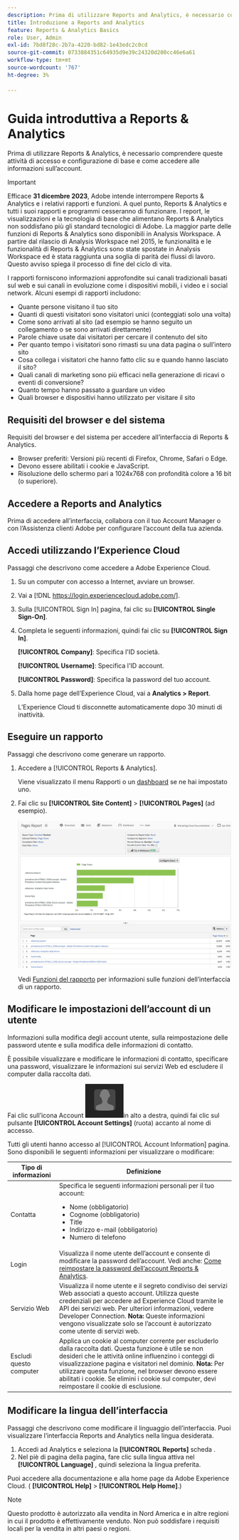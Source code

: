 ```yaml
---
description: Prima di utilizzare Reports and Analytics, è necessario comprendere le attività di accesso e configurazione di base e le modalità di accesso alle informazioni sull’account.
title: Introduzione a Reports and Analytics
feature: Reports & Analytics Basics
role: User, Admin
exl-id: 7bd8f28c-2b7a-4220-bd82-1e43edc2c0cd
source-git-commit: 0733884351c64935d9e39c24320d200cc46e6a61
workflow-type: tm+mt
source-wordcount: '767'
ht-degree: 3%

---
```


# Guida introduttiva a Reports &amp; Analytics

Prima di utilizzare Reports &amp; Analytics, è necessario comprendere queste attività di accesso e configurazione di base e come accedere alle informazioni sull’account.

>[!IMPORTANT]
>Efficace **31 dicembre 2023**, Adobe intende interrompere Reports &amp; Analytics e i relativi rapporti e funzioni. A quel punto, Reports &amp; Analytics e tutti i suoi rapporti e programmi cesseranno di funzionare. I report, le visualizzazioni e la tecnologia di base che alimentano Reports &amp; Analytics non soddisfano più gli standard tecnologici di Adobe. La maggior parte delle funzioni di Reports &amp; Analytics sono disponibili in Analysis Workspace. A partire dal rilascio di Analysis Workspace nel 2015, le funzionalità e le funzionalità di Reports &amp; Analytics sono state spostate in Analysis Workspace ed è stata raggiunta una soglia di parità dei flussi di lavoro. Questo avviso spiega il processo di fine del ciclo di vita.

I rapporti forniscono informazioni approfondite sui canali tradizionali basati sul web e sui canali in evoluzione come i dispositivi mobili, i video e i social network. Alcuni esempi di rapporti includono:

* Quante persone visitano il tuo sito
* Quanti di questi visitatori sono visitatori unici (conteggiati solo una volta)
* Come sono arrivati al sito (ad esempio se hanno seguito un collegamento o se sono arrivati direttamente)
* Parole chiave usate dai visitatori per cercare il contenuto del sito
* Per quanto tempo i visitatori sono rimasti su una data pagina o sull’intero sito
* Cosa collega i visitatori che hanno fatto clic su e quando hanno lasciato il sito?
* Quali canali di marketing sono più efficaci nella generazione di ricavi o eventi di conversione?
* Quanto tempo hanno passato a guardare un video
* Quali browser e dispositivi hanno utilizzato per visitare il sito

## Requisiti del browser e del sistema

Requisiti del browser e del sistema per accedere all’interfaccia di Reports &amp; Analytics.

* Browser preferiti: Versioni più recenti di Firefox, Chrome, Safari o Edge.
* Devono essere abilitati i cookie e JavaScript.
* Risoluzione dello schermo pari a 1024x768 con profondità colore a 16 bit (o superiore).

## Accedere a Reports and Analytics

Prima di accedere all’interfaccia, collabora con il tuo Account Manager o con l’Assistenza clienti Adobe per configurare l’account della tua azienda.

## Accedi utilizzando l’Experience Cloud

Passaggi che descrivono come accedere a Adobe Experience Cloud.

1. Su un computer con accesso a Internet, avviare un browser.
1. Vai a [!DNL https://login.experiencecloud.adobe.com/].
1. Sulla [!UICONTROL Sign In] pagina, fai clic su **[!UICONTROL Single Sign-On]**.
1. Completa le seguenti informazioni, quindi fai clic su **[!UICONTROL Sign In]**.

   **[!UICONTROL Company]**: Specifica l&#39;ID società.

   **[!UICONTROL Username]**: Specifica l&#39;ID account.

   **[!UICONTROL Password]**: Specifica la password del tuo account.
1. Dalla home page dell’Experience Cloud, vai a **Analytics > Report**.

   L’Experience Cloud ti disconnette automaticamente dopo 30 minuti di inattività.

## Eseguire un rapporto

Passaggi che descrivono come generare un rapporto.

1. Accedere a [!UICONTROL Reports & Analytics].

   Viene visualizzato il menu Rapporti o un [dashboard](/help/analyze/reports-analytics/dashboard.md) se ne hai impostato uno.

1. Fai clic su **[!UICONTROL Site Content]** > **[!UICONTROL Pages]** (ad esempio).

   ![](assets/pages_report.png)

   Vedi [Funzioni del rapporto](/help/analyze/reports-analytics/overview/report-overview.md) per informazioni sulle funzioni dell’interfaccia di un rapporto.

## Modificare le impostazioni dell’account di un utente

Informazioni sulla modifica degli account utente, sulla reimpostazione delle password utente e sulla modifica delle informazioni di contatto.

È possibile visualizzare e modificare le informazioni di contatto, specificare una password, visualizzare le informazioni sui servizi Web ed escludere il computer dalla raccolta dati.

Fai clic sull’icona Account ![](assets/account.png)in alto a destra, quindi fai clic sul pulsante **[!UICONTROL Account Settings]** (ruota) accanto al nome di accesso.

Tutti gli utenti hanno accesso al [!UICONTROL Account Information] pagina. Sono disponibili le seguenti informazioni per visualizzare o modificare:

| Tipo di informazioni | Definizione |
| --- | --- |
| Contatta    | Specifica le seguenti informazioni personali per il tuo account:<ul><li>Nome (obbligatorio)</li><li>Cognome (obbligatorio)</li><li>Title</li><li>Indirizzo e-mail (obbligatorio)</li><li>Numero di telefono</li></ul> |
| Login | Visualizza il nome utente dell’account e consente di modificare la password dell’account. Vedi anche: [Come reimpostare la password dell’account Reports &amp; Analytics](https://experienceleague.adobe.com/docs/analytics/technotes/troubleshoot-login.html?lang=en). |
| Servizio Web | Visualizza il nome utente e il segreto condiviso dei servizi Web associati a questo account. Utilizza queste credenziali per accedere ad Experience Cloud tramite le API dei servizi web. Per ulteriori informazioni, vedere Developer Connection. **Nota:** Queste informazioni vengono visualizzate solo se l’account è autorizzato come utente di servizi web. |
| Escludi questo computer | Applica un cookie al computer corrente per escluderlo dalla raccolta dati. Questa funzione è utile se non desideri che le attività online influenzino i conteggi di visualizzazione pagina e visitatori nel dominio. **Nota:** Per utilizzare questa funzione, nel browser devono essere abilitati i cookie. Se elimini i cookie sul computer, devi reimpostare il cookie di esclusione. |

## Modificare la lingua dell’interfaccia

Passaggi che descrivono come modificare il linguaggio dell’interfaccia. Puoi visualizzare l’interfaccia Reports and Analytics nella lingua desiderata.

1. Accedi ad Analytics e seleziona la **[!UICONTROL Reports]** scheda .
1. Nel piè di pagina della pagina, fare clic sulla lingua attiva nel **[!UICONTROL Language]** , quindi seleziona la lingua preferita.

Puoi accedere alla documentazione e alla home page da Adobe Experience Cloud. ( **[!UICONTROL Help]** > **[!UICONTROL Help Home]**.)

>[!NOTE]
>Questo prodotto è autorizzato alla vendita in Nord America e in altre regioni in cui il prodotto è effettivamente venduto. Non può soddisfare i requisiti locali per la vendita in altri paesi o regioni.
